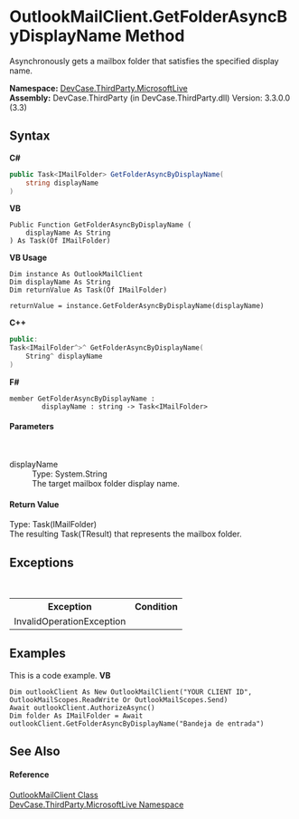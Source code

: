 # OutlookMailClient.GetFolderAsyncByDisplayName Method 
 

Asynchronously gets a mailbox folder that satisfies the specified display name.

**Namespace:**&nbsp;<a href="N_DevCase_ThirdParty_MicrosoftLive">DevCase.ThirdParty.MicrosoftLive</a><br />**Assembly:**&nbsp;DevCase.ThirdParty (in DevCase.ThirdParty.dll) Version: 3.3.0.0 (3.3)

## Syntax

**C#**<br />
``` C#
public Task<IMailFolder> GetFolderAsyncByDisplayName(
	string displayName
)
```

**VB**<br />
``` VB
Public Function GetFolderAsyncByDisplayName ( 
	displayName As String
) As Task(Of IMailFolder)
```

**VB Usage**<br />
``` VB Usage
Dim instance As OutlookMailClient
Dim displayName As String
Dim returnValue As Task(Of IMailFolder)

returnValue = instance.GetFolderAsyncByDisplayName(displayName)
```

**C++**<br />
``` C++
public:
Task<IMailFolder^>^ GetFolderAsyncByDisplayName(
	String^ displayName
)
```

**F#**<br />
``` F#
member GetFolderAsyncByDisplayName : 
        displayName : string -> Task<IMailFolder> 

```


#### Parameters
&nbsp;<dl><dt>displayName</dt><dd>Type: System.String<br />The target mailbox folder display name.</dd></dl>

#### Return Value
Type: Task(IMailFolder)<br />The resulting Task(TResult) that represents the mailbox folder.

## Exceptions
&nbsp;<table><tr><th>Exception</th><th>Condition</th></tr><tr><td>InvalidOperationException</td><td /></tr></table>

## Examples
This is a code example. 
**VB**<br />
``` VB
Dim outlookClient As New OutlookMailClient("YOUR CLIENT ID", OutlookMailScopes.ReadWrite Or OutlookMailScopes.Send)
Await outlookClient.AuthorizeAsync()
Dim folder As IMailFolder = Await outlookClient.GetFolderAsyncByDisplayName("Bandeja de entrada")
```


## See Also


#### Reference
<a href="T_DevCase_ThirdParty_MicrosoftLive_OutlookMailClient">OutlookMailClient Class</a><br /><a href="N_DevCase_ThirdParty_MicrosoftLive">DevCase.ThirdParty.MicrosoftLive Namespace</a><br />